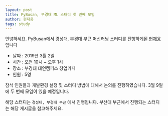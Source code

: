 ```yaml
---
layout: post
title: PyBusan, 부경대 ML 스터디 첫 번째 모임
author: 현재웅
tags: study
---
```


안녕하세요. PyBusan에서 경성대, 부경대 부근 머신러닝 스터디를 진행하게된 [현재웅](mailto:jaeung@me.com)입니다

- 날짜 : 2019년 3월 2일
- 시간 : 오전 10시 ~ 오후 1시
- 장소 : 부경대 대연캠퍼스 창업카페
- 인원 : 5명

참석 인원들과 개발환경 설정 및 스터디 방법에 대해서 논의를 진행하였습니다. 3월 9일에 두 번째 모임이 있을 예정입니다.

해당 스터디는 `경성대, 부경대 부근` 에서 진행됩니다. 부산대 부근에서 진행되는 스터디는 해당 게시글을 참고해주세요.
